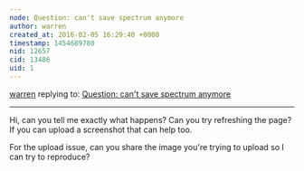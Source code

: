 ```yaml
---
node: Question: can't save spectrum anymore
author: warren
created_at: 2016-02-05 16:29:40 +0000
timestamp: 1454689780
nid: 12657
cid: 13486
uid: 1
---
```




[warren](../profile/warren) replying to: [Question: can't save spectrum anymore](../notes/eigentuininhuis/02-05-2016/question-can-t-save-spectrum-anymore)

----
Hi, can you tell me exactly what happens? Can you try refreshing the page? If you can upload a screenshot that can help too. 

For the upload issue, can you share the image you're trying to upload so I can try to reproduce? 